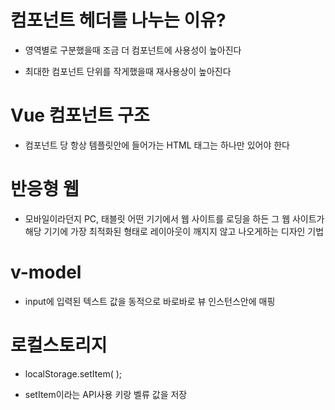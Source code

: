 # 컴포넌트 헤더를 나누는 이유?

- 영역별로 구분했을때 조금 더 컴포넌트에 사용성이 높아진다

- 최대한 컴포넌트 단위를 작게했을때 재사용상이 높아진다

# Vue 컴포넌트 구조

- 컴포넌트 당 항상 템플릿안에 들어가는 HTML 태그는 하나만 있어야 한다

# 반응형 웹

- 모바일이라던지 PC, 태블릿 어떤 기기에서 웹 사이트를 로딩을 하든 그 웹 사이트가 해당 기기에 가장 최적화된 형태로 레이아웃이 깨지지 않고 나오게하는 디자인 기법

# v-model

- input에 입력된 텍스트 값을 동적으로 바로바로 뷰 인스턴스안에 매핑

# 로컬스토리지

- localStorage.setItem( );

- setItem이라는 API사용  키랑 벨류 값을 저장
